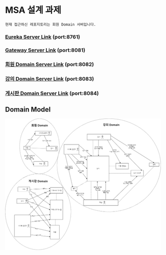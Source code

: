 # MSA 설계 과제

`현재 접근하신 레포지토리는 회원 Domain 서버입니다.`

### [Eureka Server Link](https://github.com/powerstar13/msa-design-task-eureka) (port:8761)

### [Gateway Server Link](https://github.com/powerstar13/msa-design-task-gateway) (port:8081)

### [회원 Domain Server Link](https://github.com/powerstar13/msa-design-task-member) (port:8082)

### [강의 Domain Server Link](https://github.com/powerstar13/msa-design-task-lecture) (port:8083)

### [게시판 Domain Server Link](https://github.com/powerstar13/msa-design-task-community) (port:8084)

## Domain Model

![DomainModel.png](DomainModel.png)
